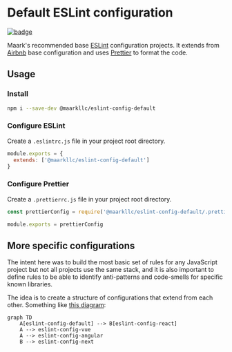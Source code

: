 # Default ESLint configuration

[![badge][badge]][npm-repo]

Maark's recommended base [ESLint] configuration projects. It extends from
[Airbnb] base configuration and uses [Prettier] to format the code.

## Usage

### Install

```bash
npm i --save-dev @maarkllc/eslint-config-default
```

### Configure ESLint

Create a `.eslintrc.js` file in your project root directory.

```javascript
module.exports = {
  extends: ['@maarkllc/eslint-config-default']
}
```

### Configure Prettier

Create a `.prettierrc.js` file in your project root directory.

```javascript
const prettierConfig = require('@maarkllc/eslint-config-default/.prettierrc.js')

module.exports = prettierConfig
```

## More specific configurations

The intent here was to build the most basic set of rules for any JavaScript
project but not all projects use the same stack, and it is also important to
define rules to be able to identify anti-patterns and code-smells for specific
known libraries.

The idea is to create a structure of configurations that extend from each
other. Something like [this diagram][diagram]:

```mermaid
graph TD
    A[eslint-config-default] --> B[eslint-config-react]
    A --> eslint-config-vue
    A --> eslint-config-angular
    B --> eslint-config-next
```

[badge]: https://img.shields.io/badge/%40maarkllc%2Feslint--config--default-1.0.0-blue
[npm-repo]: https://www.npmjs.com/package/@maarkllc/eslint-config-default
[ESLint]: https://eslint.org/
[Prettier]: https://prettier.io/
[Airbnb]: https://github.com/airbnb/javascript

[diagram]: https://mermaid.live/edit#pako:eNp1j00OgjAQRq_SzJpegIWJBE-gO8tipAM06Q8pU6Mh3N2iuNDorL7Me5PMN0MbNEEJfcRxEKdaeZFnf6bJGs-yDb4zvdTUYbLcCCl3ovqCkbDlZjt8Gp_8mug_RN8ni_ElVD8ETzdeKRTgKDo0On87rxsFPJAjBWWOF5xyUn7JXho1Mh204RCh7NBOVAAmDse7b6HkmOgt1QZzc7dZywMW5VoW
